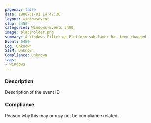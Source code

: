 ```yaml
---
pagenav: false
date: 1800-01-01 14:42:38
layout: windowsevent
slug: 5450
categories: Windows-Events 5400
image: placeholder.png
summary: A Windows Filtering Platform sub-layer has been changed
Event: 5450
Log: Unknown
SIEM: Unknown
Compliance: Unknown
tags:
- windows
---
```


### Description

Description of the event ID

### Compliance

Reason why this may or may not be compliance related.
